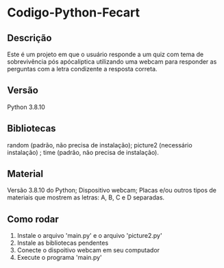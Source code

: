 # Codigo-Python-Fecart

## Descrição
Este é um projeto em que o usuário responde a um quiz com tema de sobrevivência pós apócaliptica utilizando uma webcam para responder as perguntas com a letra condizente a resposta correta.

## Versão
Python 3.8.10

## Bibliotecas
random (padrão, não precisa de instalação); picture2 (necessário instalação) ; time (padrão, não precisa de instalação).

## Material
Versão 3.8.10 do Python;
Dispositivo webcam;
Placas e/ou outros tipos de materiais que mostrem as letras: A, B, C e D  separadas.

## Como rodar
1. Instale o arquivo 'main.py' e o arquivo 'picture2.py'
2. Instale as bibliotecas pendentes
3. Conecte o dispoitivo webcam em seu computador
4. Execute o programa 'main.py'
